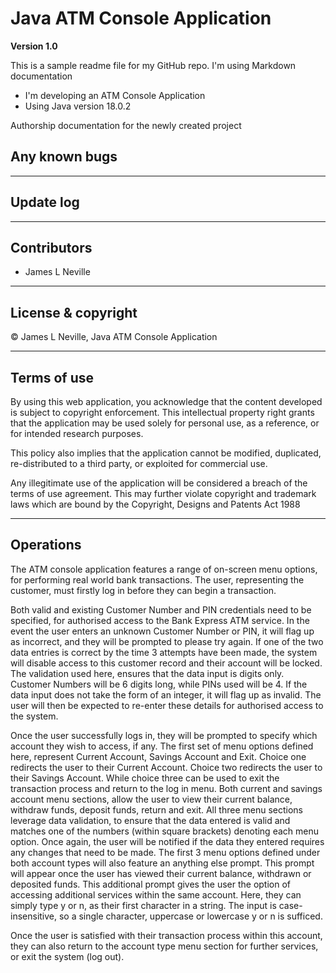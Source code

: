 # Java ATM Console Application

**Version 1.0**

This is a sample readme file for my GitHub repo. I'm using Markdown documentation

* I'm developing an ATM Console Application
* Using Java version 18.0.2

Authorship documentation for the newly created project

## Any known bugs

---

## Update log

---

## Contributors

- James L Neville

---

## License & copyright

© James L Neville, Java ATM Console Application

---

## Terms of use

By using this web application, you acknowledge that the content developed is subject to copyright 
enforcement. This intellectual property right grants that the application may be used solely for personal use, as a 
reference, or for intended research purposes.

This policy also implies that the application cannot be modified, duplicated, re-distributed to a third party, or 
exploited for commercial use.

Any illegitimate use of the application will be considered a breach of the terms of use agreement. This may further 
violate copyright and trademark laws which are bound by the Copyright, Designs and Patents Act 1988

---

## Operations

The ATM console application features a range of on-screen menu options, for performing real world bank transactions. 
The user, representing the customer, must firstly log in before they can begin a transaction.

Both valid and existing Customer Number and PIN credentials need to be specified, for authorised access to the Bank
Express ATM service. In the event the user enters an unknown Customer Number or PIN, it will flag up as incorrect, and 
they will be prompted to please try again. If one of the two data entries is correct by the time 3 attempts have 
been made, the system will disable access to this customer record and their account will be locked. The validation used
here, ensures that the data input is digits only. Customer Numbers will be 6 digits long, while PINs used will be 4. 
If the data input does not take the form of an integer, it will flag up as invalid. The user will then be expected to 
re-enter these details for authorised access to the system.

Once the user successfully logs in, they will be prompted to specify which account they wish to access, if
any. The first set of menu options defined here, represent Current Account, Savings Account and Exit. Choice one
redirects the user to their Current Account. Choice two redirects the user to their Savings Account. While choice three 
can be used to exit the transaction process and return to the log in menu. Both current and savings account menu
sections, allow the user to view their current balance, withdraw funds, deposit funds, return and exit. All three menu 
sections leverage data validation, to ensure that the data entered is valid and matches one of the 
numbers (within square brackets) denoting each menu option. Once again, the user will be notified if the data they
entered requires any changes that need to be made. The first 3 menu options defined under both account types will also
feature an anything else prompt. This prompt will appear once the user has viewed their current balance, withdrawn or 
deposited funds. This additional prompt gives the user the option of accessing additional services within the same 
account. Here, they can simply type y or n, as their first character in a string. The input is case-insensitive, so a 
single character, uppercase or lowercase y or n is sufficed.

Once the user is satisfied with their transaction process within this account, they can also return to the account type 
menu section for further services, or exit the system (log out).
